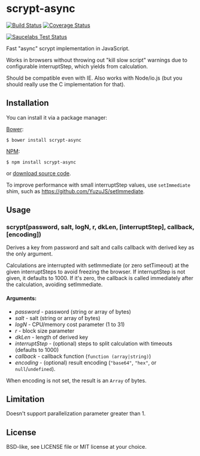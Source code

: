 scrypt-async
============

[![Build Status](https://travis-ci.org/dchest/scrypt-async-js.svg?branch=master)](https://travis-ci.org/dchest/scrypt-async-js)
[![Coverage Status](https://coveralls.io/repos/dchest/scrypt-async-js/badge.svg)](https://coveralls.io/r/dchest/scrypt-async-js)

[![Saucelabs Test Status](https://saucelabs.com/browser-matrix/dchest.svg?auth=caae471e816fc76f8d9a2c292c5f577e)](https://saucelabs.com/u/dchest)

Fast "async" scrypt implementation in JavaScript.

Works in browsers without throwing out "kill slow script" warnings due to
configurable interruptStep, which yields from calculation.

Should be compatible even with IE. Also works with Node/io.js (but you should really use the C implementation for that).


Installation
------------

You can install it via a package manager:

[Bower](http://bower.io):

    $ bower install scrypt-async

[NPM](https://www.npmjs.org/):

    $ npm install scrypt-async

or [download source code](https://github.com/dchest/scrypt-async-js/releases).


To improve performance with small interruptStep values, use `setImmediate` shim,
such as <https://github.com/YuzuJS/setImmediate>.


Usage
-----

### scrypt(password, salt, logN, r, dkLen, [interruptStep], callback, [encoding])

Derives a key from password and salt and calls callback
with derived key as the only argument.

Calculations are interrupted with setImmediate (or zero setTimeout) at the
given interruptSteps to avoid freezing the browser. If interruptStep is not
given, it defaults to 1000. If it's zero, the callback is called immediately
after the calculation, avoiding setImmediate.

#### Arguments:
	
* *password* - password (string or array of bytes)
* *salt* - salt (string or array of bytes)
* *logN* - CPU/memory cost parameter (1 to 31)
* *r* - block size parameter
* *dkLen* - length of derived key
* *interruptStep* - (optional) steps to split calculation with timeouts (defaults to 1000)
* *callback* - callback function (`function (array|string)`)
* *encoding* - (optional) result encoding (`"base64"`, `"hex"`, or `null`/`undefined`).

When encoding is not set, the result is an `Array` of bytes.


Limitation
----------

Doesn't support parallelization parameter greater than 1.


License
-------

BSD-like, see LICENSE file or MIT license at your choice.
